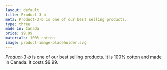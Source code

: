 ```yaml
---
layout: default
title: Product-3-b
meta: Product-3-b is one of our best selling products.
type: three
made in: Canada
price: $9.99
materials: 100% cotton
image: product-image-placeholder.svg
---
```


*Product-3-b* is one of our best selling products. It is 100% cotton and made in Canada. It costs $9.99.
